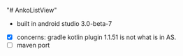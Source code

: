 "# AnkoListView" 


 *  built in android studio 3.0-beta-7

 * [X] concerns: gradle kotlin plugin 1.1.51 is not what is in AS. 
 * [ ]  maven port
